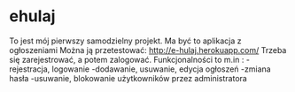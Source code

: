 # ehulaj



To jest mój pierwszy samodzielny projekt.
Ma być to aplikacja z ogłoszeniami
Można ją przetestować:
http://e-hulaj.herokuapp.com/
Trzeba się zarejestrować, a potem zalogować.
Funkcjonalności to m.in :
-rejestracja, logowanie
-dodawanie, usuwanie, edycja ogłoszeń
-zmiana hasła
-usuwanie, blokowanie użytkowników przez administratora
